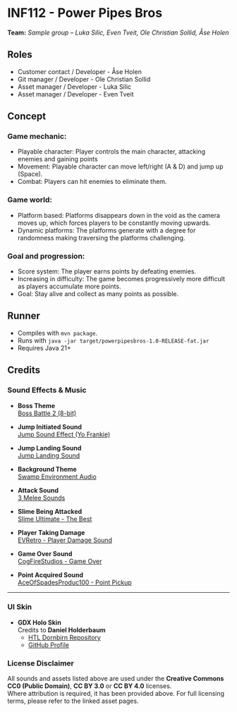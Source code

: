 # INF112 - Power Pipes Bros
**Team:** *Sample group* – *Luka Silic, Even Tveit, Ole Christian Sollid, Åse Holen*

## Roles
- Customer contact / Developer - Åse Holen
- Git manager / Developer - Ole Christian Sollid
- Asset manager / Developer - Luka Silic
- Asset manager / Developer - Even Tveit

## Concept

### Game mechanic:
- Playable character: Player controls the main character, attacking enemies and gaining points
- Movement: Playable character can move left/right (A & D) and jump up (Space).
- Combat: Players can hit enemies to eliminate them.

### Game world:
- Platform based: Platforms disappears down in the void as the camera moves up, which forces players to be constantly moving upwards.
- Dynamic platforms: The platforms generate with a degree for randomness making traversing the platforms challenging.

### Goal and progression:
- Score system: The player earns points by defeating enemies.
- Increasing in difficulty: The game becomes progressively more difficult as players accumulate more points.
- Goal: Stay alive and collect as many points as possible.

## Runner
* Compiles with `mvn package`.
* Runs with `java -jar target/powerpipesbros-1.0-RELEASE-fat.jar`
* Requires Java 21+

## Credits

### Sound Effects & Music


- **Boss Theme**  
  [Boss Battle 2 (8-bit)](https://opengameart.org/content/boss-battle-2-8-bit)

- **Jump Initiated Sound**  
  [Jump Sound Effect (Yo Frankie)](https://opengameart.org/content/jump-sound-effect-yo-frankie)

- **Jump Landing Sound**  
  [Jump Landing Sound](https://opengameart.org/content/jump-landing-sound)

- **Background Theme**  
  [Swamp Environment Audio](https://opengameart.org/content/swamp-environment-audio)

- **Attack Sound**  
  [3 Melee Sounds](https://opengameart.org/content/3-melee-sounds)

- **Slime Being Attacked**  
  [Slime Ultimate - The Best](https://opengameart.org/content/slime-ultimate-the-best)

- **Player Taking Damage**  
  [EVRetro - Player Damage Sound](https://freesound.org/people/EVRetro/sounds/501104/)

- **Game Over Sound**  
  [CogFireStudios - Game Over](https://freesound.org/people/CogFireStudios/sounds/676811/)

- **Point Acquired Sound**  
  [AceOfSpadesProduc100 - Point Pickup](https://freesound.org/people/AceOfSpadesProduc100/sounds/341695/)

---

### UI Skin

- **GDX Holo Skin**  
  Credits to **Daniel Holderbaum**  
  - [HTL Dornbirn Repository](https://git.it-bi.htldornbirn.vol.at/mschwaer/libgdx_diverse/-/tree/5c609168e3eed3cc684a79e6548104fed66f4ce7/android/assets/skin/gdx-holo)  
  - [GitHub Profile](https://github.com/nooone)


### License Disclaimer

All sounds and assets listed above are used under the **Creative Commons CC0 (Public Domain)**, **CC BY 3.0** or **CC BY 4.0** licenses.  
Where attribution is required, it has been provided above. For full licensing terms, please refer to the linked asset pages.
